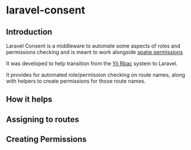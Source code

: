 # laravel-consent

## Introduction

Laravel Consent is a middleware to automate some aspects of roles 
and permissions checking and is meant to work alongside [spatie permissions](https://github.com/spatie/laravel-permission)

It was developed to help transition from the [Yii Rbac](https://www.yiiframework.com/doc/guide/2.0/en/security-authorization) system
to Laravel.

It provides for automated role/permission checking on route names,
along with helpers to create permissions for those route names.

## How it helps

## Assigning to routes

## Creating Permissions

